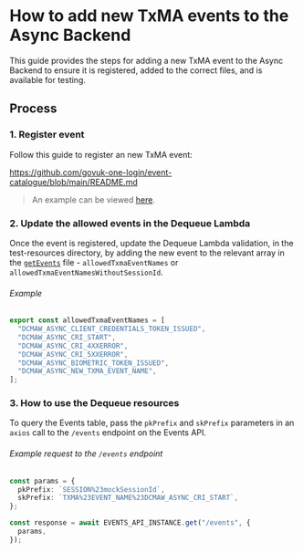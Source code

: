 # How to add new TxMA events to the Async Backend

This guide provides the steps for adding a new TxMA event to the Async Backend to
ensure it is registered, added to the correct files, and is available for
testing.

## Process

### 1. Register event

Follow this guide to register an new TxMA event:

https://github.com/govuk-one-login/event-catalogue/blob/main/README.md

> An example can be viewed [here](https://github.com/govuk-one-login/event-catalogue/pull/353).

### 2. Update the allowed events in the Dequeue Lambda

Once the event is registered, update the Dequeue Lambda validation, in the
test-resources directory, by adding the new event to the relevant array in the
[`getEvents`](../../test-resources/src/functions/dequeue/getEvent.ts) file -
`allowedTxmaEventNames` or `allowedTxmaEventNamesWithoutSessionId`.

###### Example

```typescript
export const allowedTxmaEventNames = [
  "DCMAW_ASYNC_CLIENT_CREDENTIALS_TOKEN_ISSUED",
  "DCMAW_ASYNC_CRI_START",
  "DCMAW_ASYNC_CRI_4XXERROR",
  "DCMAW_ASYNC_CRI_5XXERROR",
  "DCMAW_ASYNC_BIOMETRIC_TOKEN_ISSUED",
  "DCMAW_ASYNC_NEW_TXMA_EVENT_NAME",
];
```

### 3. How to use the Dequeue resources

To query the Events table, pass the `pkPrefix` and `skPrefix` parameters in an
`axios` call to the `/events` endpoint on the Events API.

###### Example request to the `/events` endpoint

```typescript
const params = {
  pkPrefix: `SESSION%23mockSessionId`,
  skPrefix: `TXMA%23EVENT_NAME%23DCMAW_ASYNC_CRI_START`,
};

const response = await EVENTS_API_INSTANCE.get("/events", {
  params,
});
```



<!-- To add an assertion on the new event, the `pollForEvents` API test helper
function can be used to retrieve the event under test.

Use the `partitionKey` and `sortKeyPrefix` parameters on `pollForEvents` to
query the Events table.

###### Example

```typescript
const partitionKey = `SESSION#${sessionId}`;
const sortKeyPrefix = `TXMA#EVENT_NAME#DCMAW_ASYNC_CRI_START`;

const response = await pollForEvents(partitionKey, sortKeyPrefix, 1);
``` -->

